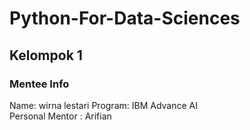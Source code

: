 # Python-For-Data-Sciences
## Kelompok 1
### Mentee Info
Name: wirna lestari
Program: IBM Advance AI\
Personal Mentor : Arifian
